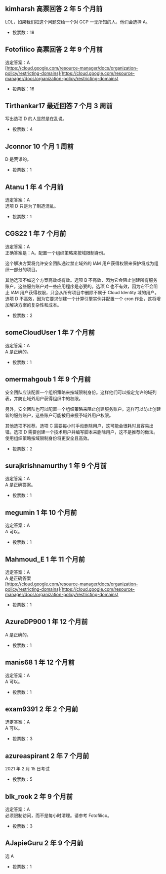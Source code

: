## kimharsh 高票回答 2 年 5 个月前  
LOL，如果我们把这个问题交给一个对 GCP 一无所知的人，他们会选择 A。
- 投票数：18

## Fotofilico 高票回答 2 年 9 个月前  
选定答案：A  
[https://cloud.google.com/resource-manager/docs/organization-policy/restricting-domains](https://cloud.google.com/resource-manager/docs/organization-policy/restricting-domains)
- 投票数：16

## Tirthankar17 最近回答 7 个月 3 周前  
写出选项 D 的人显然是在乱说。
- 投票数：4

## Jconnor 10 个月 1 周前  
D 是荒谬的。
- 投票数：1

## Atanu 1 年 4 个月前  
选定答案：A    
选项 D 只是为了制造混乱。
- 投票数：1

## CGS22 1 年 7 个月前  
选定答案：A    
正确答案是：A。配置一个组织策略来按域限制身份。
  
这个解决方案将允许安全团队通过禁止域外的 IAM 用户获得权限来保护将成为组织一部分的项目。
  
其他选项不如这个方案高效或有效。选项 B 不高效，因为它会阻止创建所有服务账户，这些服务账户对一些应用程序是必要的。选项 C 也不有效，因为它不会阻止 IAM 用户获得权限，只会从所有项目中删除不属于 Cloud Identity 域的用户。选项 D 不高效，因为它要求创建一个计算引擎实例并配置一个 cron 作业，这将增加解决方案的复杂性和成本。
- 投票数：2

## someCloudUser 1 年 7 个月前  
选定答案：A    
A 是正确的。
- 投票数：1

## omermahgoub 1 年 9 个月前  
安全团队应该配置一个组织策略来按域限制身份。这样他们可以指定允许的域列表，并防止域外用户获得组织中的权限。
  
另外，安全团队也可以配置一个组织策略来阻止创建服务账户。这样可以防止创建新的服务账户，这些账户可能被用来授予域外用户权限。
  
其他选项不推荐。选项 C 需要每小时手动删除用户，这可能会很耗时且容易出错。选项 D 需要创建一个技术用户并编写脚本来删除用户，这不是推荐的做法。使用组织策略按域限制身份将更安全且高效。
- 投票数：2

## surajkrishnamurthy 1 年 9 个月前  
选定答案：A    
A 是正确答案。
- 投票数：1

## megumin 1 年 10 个月前  
选定答案：A    
A 可以。
- 投票数：1

## Mahmoud_E 1 年 11 个月前  
选定答案：A    
A 是正确答案  
[https://cloud.google.com/resource-manager/docs/organization-policy/restricting-domains](https://cloud.google.com/resource-manager/docs/organization-policy/restricting-domains)
- 投票数：1

## AzureDP900 1 年 12 个月前  
A 是正确的。
- 投票数：1

## manis68 1 年 12 个月前  
选定答案：A    
A 可以。
- 投票数：1

## exam9391 2 年 2 个月前  
选定答案：A    
A 可以。
- 投票数：3

## azureaspirant 2 年 7 个月前  
2021 年 2 月 15 日考试
- 投票数：5

## blk_rook 2 年 9 个月前  
选定答案：A    
必须限制访问，而不是每小时清理。请参考 Fotofilico。
- 投票数：3

## AJapieGuru 2 年 9 个月前  
选 A
- 投票数：1
